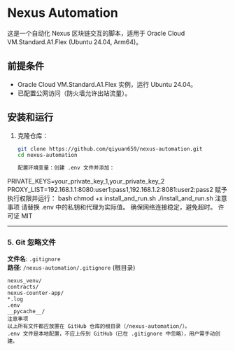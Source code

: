 # Nexus Automation

这是一个自动化 Nexus 区块链交互的脚本，适用于 Oracle Cloud VM.Standard.A1.Flex (Ubuntu 24.04, Arm64)。

## 前提条件
- Oracle Cloud VM.Standard.A1.Flex 实例，运行 Ubuntu 24.04。
- 已配置公网访问（防火墙允许出站流量）。

## 安装和运行
1. 克隆仓库：
   ```bash
   git clone https://github.com/qiyuan659/nexus-automation.git
   cd nexus-automation

   配置环境变量：创建 .env 文件并添加：
PRIVATE_KEYS=your_private_key_1,your_private_key_2
PROXY_LIST=192.168.1.1:8080:user1:pass1,192.168.1.2:8081:user2:pass2
赋予执行权限并运行：
bash
chmod +x install_and_run.sh
./install_and_run.sh
注意事项
请替换 .env 中的私钥和代理为实际值。
确保网络连接稳定，避免超时。
许可证
MIT

---

### 5. Git 忽略文件
**文件名**: `.gitignore`  
**路径**: `/nexus-automation/.gitignore` (根目录)

```plaintext
nexus_venv/
contracts/
nexus-counter-app/
*.log
.env
__pycache__/
注意事项
以上所有文件都应放置在 GitHub 仓库的根目录（/nexus-automation/）。
.env 文件是本地配置，不应上传到 GitHub（已在 .gitignore 中忽略），用户需手动创建。
